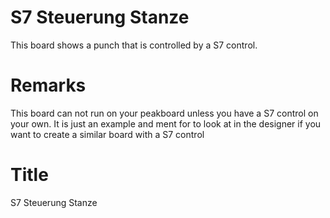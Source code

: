 # S7 Steuerung Stanze
This board shows a punch that is controlled by a S7 control.

# Remarks 
This board can not run on your peakboard unless you have a S7 control on your own. It is just an example and ment for to look at in the designer if you want to create a similar board with a S7 control 

# Title 
S7 Steuerung Stanze